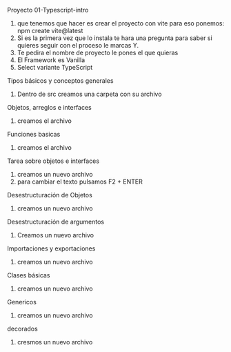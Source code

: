 Proyecto 01-Typescript-intro
1. que tenemos que hacer es crear el proyecto con vite para eso ponemos:
npm create vite@latest
2. Si es la primera vez que lo instala te hara una pregunta para saber si quieres seguir con el proceso le marcas Y.
3. Te pedira el nombre de proyecto le pones el que quieras
4. El Framework es Vanilla
5. Select variante TypeScript

Tipos básicos y conceptos generales
1. Dentro de src creamos una carpeta con su archivo


Objetos, arreglos e interfaces
1. creamos el archivo

Funciones basicas
1. creamos el archivo

Tarea sobre objetos e interfaces
1. creamos un nuevo archivo
2. para cambiar el texto pulsamos F2 + ENTER

 Desestructuración de Objetos
 1. creamos un nuevo archivo

 Desestructuración de argumentos
 1. Creamos un nuevo archivo

 Importaciones y exportaciones
 1. creamos un nuevo archivo

 Clases básicas
 1. creamos un nuevo archivo

 Genericos
 1. creamos un nuevo archivo

 decorados
 1. cresmos un nuevo archivo
